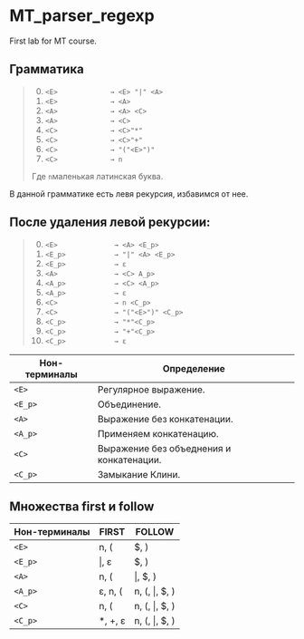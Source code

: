 # MT_parser_regexp
First lab for MT course.

## Грамматика

>0. `<E>             → <E> "|" <A>`
>0. `<E>             → <A>`
>0. `<A>             → <A> <C>`
>0. `<A>             → <C>`
>0. `<C>             → <C>"*"`
>0. `<C>             → <C>"+"`
>0. `<C>             → "("<E>")"`
>0. `<C>             → n`
>
>Где `n`маленькая латинская буква.

В данной грамматике есть левя рекурсия, избавимся от нее.

## После удаления левой рекурсии:

>0. `<E>              → <A> <E_p>`
>0. `<E_p>            → "|" <A> <E_p>`
>0. `<E_p>            → ε`
>0. `<A>              → <C> A_p>`
>0. `<A_p>            → <C> <A_p>`
>0. `<A_p>            → ε`
>0. `<C>              → n <C_p>`
>0. `<C>              → "("<E>")" <C_p>`
>0. `<C_p>            → "*"<C_p>`
>0. `<C_p>            → "+"<C_p>`
>0. `<C_p>            → ε`


  Нон-терминалы    | Определение
-------------------|--------------
`<E>`              | Регулярное выражение.
`<E_p>`            | Объединение.
`<A>`              | Выражение без конкатенации.
`<A_p>`            | Применяем конкатенацию.
`<C>`              | Выражение без объеднения и конкатенации.
`<C_p>`            | Замыкание Клини.


## Множества first и follow

   Нон-терминалы    |     FIRST    |       FOLLOW
--------------------|------------- |--------------------
 `<E>`              | n, (         | $, )
 `<E_p>`            | &#124;, ε    | $, )
 `<A>`              | n, (         | &#124;, $, )
 `<A_p>`            | ε, n, (      | n, (, &#124;, $, )
 `<C>`              | n, (         | n, (, &#124;, $, )
 `<C_p>`            | *, +, ε      | n, (, &#124;, $, )
